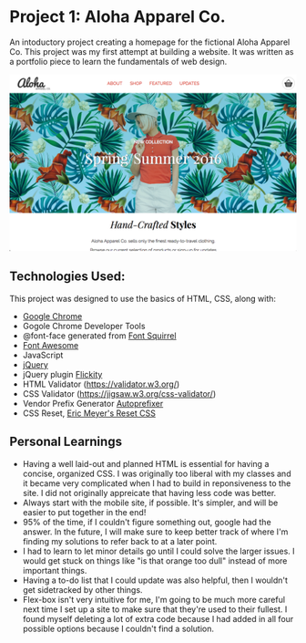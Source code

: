 # Project 1: Aloha Apparel Co.

An intoductory project creating a homepage for the fictional Aloha Apparel Co. This project was my first attempt at building a website.  It was written as a portfolio piece to learn the fundamentals of web design.

![Image of Landing Page](/images/home-screenshot.png)

## Technologies Used:
This project was designed to use the basics of HTML, CSS, along with:

- [Google Chrome](https://www.google.com/chrome/) 
- Gogole Chrome Developer Tools
- @font-face generated from [Font Squirrel](https://www.fontsquirrel.com/)
- [Font Awesome](http://fontawesome.io/)
- JavaScript
- [jQuery](https://jquery.com/)
- jQuery plugin [Flickity](http://flickity.metafizzy.co/)
- HTML Validator (https://validator.w3.org/)
- CSS Validator (https://jigsaw.w3.org/css-validator/)
- Vendor Prefix Generator [Autoprefixer](https://autoprefixer.github.io/)
- CSS Reset, [Eric Meyer's Reset CSS](http://cssreset.com/scripts/eric-meyer-reset-css/)

## Personal Learnings
- Having a well laid-out and planned HTML is essential for having a concise, organized CSS.  I was originally too liberal with my classes and it became very complicated when I had to build in reponsiveness to the site.  I did not originally appreicate that having less code was better.
- Always start with the mobile site, if possible.  It's simpler, and will be easier to put together in the end!
- 95% of the time, if I couldn't figure something out, google had the answer.  In the future, I will make sure to keep better track of where I'm finding my solutions to refer back to at a later point.
- I had to learn to let minor details go until I could solve the larger issues.  I would get stuck on things like "is that orange too dull" instead of more important things.
- Having a to-do list that I could update was also helpful, then I wouldn't get sidetracked by other things.
- Flex-box isn't very intuitive for me, I'm going to be much more careful next time I set up a site to make sure that they're used to their fullest.  I found myself deleting a lot of extra code because I had added in all four possible options because I couldn't find a solution.